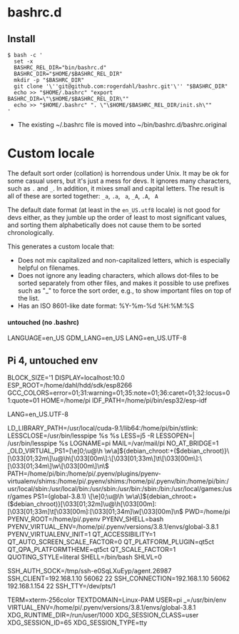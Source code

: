 # bashrc.d

## Install

```shell script
$ bash -c '
  set -x
  BASHRC_REL_DIR="bin/bashrc.d"
  BASHRC_DIR="$HOME/$BASHRC_REL_DIR"
  mkdir -p "$BASHRC_DIR"
  git clone '\''git@github.com:rogerdahl/bashrc.git'\'' "$BASHRC_DIR"
  echo >> "$HOME/.bashrc" "export BASHRC_DIR=\"\$HOME/$BASHRC_REL_DIR\""
  echo >> "$HOME/.bashrc" ". \"\$HOME/$BASHRC_REL_DIR/init.sh\""
'
```

* The existing ~/.bashrc file is moved into ~/bin/bashrc.d/bashrc.original

##

# Custom locale

The default sort order (collation) is horrendous under Unix. It may be ok for some casual users, but it's just a mess for devs. It ignores many characters, such as `.` and `_`. In addition, it mixes small and capital letters. The result is all of these are sorted together: `_a`, `.a`, ` a`, `_A`, `.A`, ` A`

The default date format (at least in the `en_US.utf8` locale) is not good for devs either, as they jumble up the order of least to most significant values, and sorting them alphabetically does not cause them to be sorted chronologically.

This generates a custom locale that:

- Does not mix capitalized and non-capitalized letters, which is especially helpful on filenames.
- Does not ignore any leading characters, which allows dot-files to be sorted separately from other files, and makes it possible to use prefixes such as "_" to force the sort order, e.g., to show important files on top of the list.
- Has an ISO 8601-like date format: %Y-%m-%d %H:%M:%S


#### untouched (no .bashrc)

LANGUAGE=en_US
GDM_LANG=en_US
LANG=en_US.UTF-8



## Pi 4, untouched env

BLOCK_SIZE='1
DISPLAY=localhost:10.0
ESP_ROOT=/home/dahl/hdd/sdk/esp8266
GCC_COLORS=error=01;31:warning=01;35:note=01;36:caret=01;32:locus=01:quote=01
HOME=/home/pi
IDF_PATH=/home/pi/bin/esp32/esp-idf

LANG=en_US.UTF-8

LD_LIBRARY_PATH=/usr/local/cuda-9.1/lib64:/home/pi/bin/stlink:
LESSCLOSE=/usr/bin/lesspipe %s %s
LESS=j5 -R
LESSOPEN=| /usr/bin/lesspipe %s
LOGNAME=pi
MAIL=/var/mail/pi
NO_AT_BRIDGE=1
_OLD_VIRTUAL_PS1=\[\e]0;\u@\h \w\a\]${debian_chroot:+($debian_chroot)}\[\033[01;32m\]\u@\h\[\033[00m\]:\[\033[01;33m\]\t\[\033[00m\]:\[\033[01;34m\]\w\[\033[00m\]\n\$ 
PATH=/home/pi/bin:/home/pi/.pyenv/plugins/pyenv-virtualenv/shims:/home/pi/.pyenv/shims:/home/pi/.pyenv/bin:/home/pi/bin:/usr/local/sbin:/usr/local/bin:/usr/sbin:/usr/bin:/sbin:/bin:/usr/local/games:/usr/games
PS1=(global-3.8.1) \[\e]0;\u@\h \w\a\]${debian_chroot:+($debian_chroot)}\[\033[01;32m\]\u@\h\[\033[00m\]:\[\033[01;33m\]\t\[\033[00m\]:\[\033[01;34m\]\w\[\033[00m\]\n\$ 
PWD=/home/pi
PYENV_ROOT=/home/pi/.pyenv
PYENV_SHELL=bash
PYENV_VIRTUAL_ENV=/home/pi/.pyenv/versions/3.8.1/envs/global-3.8.1
PYENV_VIRTUALENV_INIT=1
QT_ACCESSIBILITY=1
QT_AUTO_SCREEN_SCALE_FACTOR=0
QT_PLATFORM_PLUGIN=qt5ct
QT_QPA_PLATFORMTHEME=qt5ct
QT_SCALE_FACTOR=1
QUOTING_STYLE=literal
SHELL=/bin/bash
SHLVL=0

SSH_AUTH_SOCK=/tmp/ssh-e0SqLXuEyp/agent.26987
SSH_CLIENT=192.168.1.10 56062 22
SSH_CONNECTION=192.168.1.10 56062 192.168.1.154 22
SSH_TTY=/dev/pts/1

TERM=xterm-256color
TEXTDOMAIN=Linux-PAM
USER=pi
_=/usr/bin/env
VIRTUAL_ENV=/home/pi/.pyenv/versions/3.8.1/envs/global-3.8.1
XDG_RUNTIME_DIR=/run/user/1000
XDG_SESSION_CLASS=user
XDG_SESSION_ID=65
XDG_SESSION_TYPE=tty
